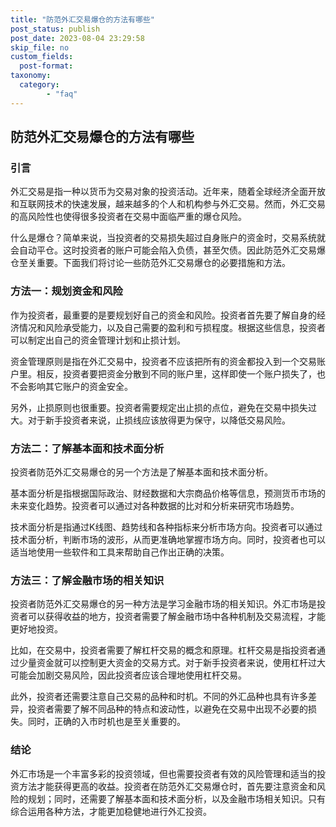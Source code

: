```yaml
---
title: "防范外汇交易爆仓的方法有哪些"
post_status: publish
post_date: 2023-08-04 23:29:58
skip_file: no
custom_fields: 
  post-format: 
taxonomy:
  category:
        - "faq"
---
```


## 防范外汇交易爆仓的方法有哪些

### 引言

外汇交易是指一种以货币为交易对象的投资活动。近年来，随着全球经济全面开放和互联网技术的快速发展，越来越多的个人和机构参与外汇交易。然而，外汇交易的高风险性也使得很多投资者在交易中面临严重的爆仓风险。

什么是爆仓？简单来说，当投资者的交易损失超过自身账户的资金时，交易系统就会自动平仓。这时投资者的账户可能会陷入负债，甚至欠债。因此防范外汇交易爆仓至关重要。下面我们将讨论一些防范外汇交易爆仓的必要措施和方法。

### 方法一：规划资金和风险

作为投资者，最重要的是要规划好自己的资金和风险。投资者首先要了解自身的经济情况和风险承受能力，以及自己需要的盈利和亏损程度。根据这些信息，投资者可以制定出自己的资金管理计划和止损计划。

资金管理原则是指在外汇交易中，投资者不应该把所有的资金都投入到一个交易账户里。相反，投资者要把资金分散到不同的账户里，这样即使一个账户损失了，也不会影响其它账户的资金安全。

另外，止损原则也很重要。投资者需要规定出止损的点位，避免在交易中损失过大。对于新手投资者来说，止损线应该放得更为保守，以降低交易风险。

### 方法二：了解基本面和技术面分析

投资者防范外汇交易爆仓的另一个方法是了解基本面和技术面分析。

基本面分析是指根据国际政治、财经数据和大宗商品价格等信息，预测货币市场的未来变化趋势。投资者可以通过对各种数据的比对和分析来研究市场趋势。

技术面分析是指通过K线图、趋势线和各种指标来分析市场方向。投资者可以通过技术面分析，判断市场的波形，从而更准确地掌握市场方向。同时，投资者也可以适当地使用一些软件和工具来帮助自己作出正确的决策。

### 方法三：了解金融市场的相关知识

投资者防范外汇交易爆仓的另一种方法是学习金融市场的相关知识。外汇市场是投资者可以获得收益的地方，投资者需要了解金融市场中各种机制及交易流程，才能更好地投资。

比如，在交易中，投资者需要了解杠杆交易的概念和原理。杠杆交易是指投资者通过少量资金就可以控制更大资金的交易方式。对于新手投资者来说，使用杠杆过大可能会加剧交易风险，因此投资者应该合理地使用杠杆交易。

此外，投资者还需要注意自己交易的品种和时机。不同的外汇品种也具有许多差异，投资者需要了解不同品种的特点和波动性，以避免在交易中出现不必要的损失。同时，正确的入市时机也是至关重要的。

### 结论

外汇市场是一个丰富多彩的投资领域，但也需要投资者有效的风险管理和适当的投资方法才能获得更高的收益。投资者在防范外汇交易爆仓时，首先要注意资金和风险的规划；同时，还需要了解基本面和技术面分析，以及金融市场相关知识。只有综合运用各种方法，才能更加稳健地进行外汇投资。
